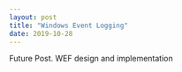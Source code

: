 ```yaml
---
layout: post
title: "Windows Event Logging"
date: 2019-10-28
---
```



Future Post.
WEF design and implementation
